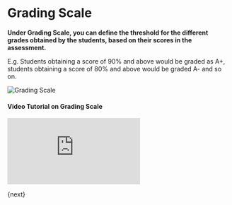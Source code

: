 <!-- add-breadcrumbs -->
# Grading Scale

**Under Grading Scale, you can define the threshold for the different grades obtained by the students, based on their scores in the assessment.**

E.g. Students obtaining a score of 90% and above would be graded as A+, students obtaining a score of 80% and above would be graded A- and so on.

![Grading Scale](/docs/assets/img/education/education-grading-scale-1.png)

#### Video Tutorial on Grading Scale



<div>
    <div class='embed-container'>
        <iframe src='https://www.youtube.com/embed/t8ZDDq4qtIk?start=52' frameborder='0' allowfullscreen>
        </iframe>
    </div>
</div>

{next}